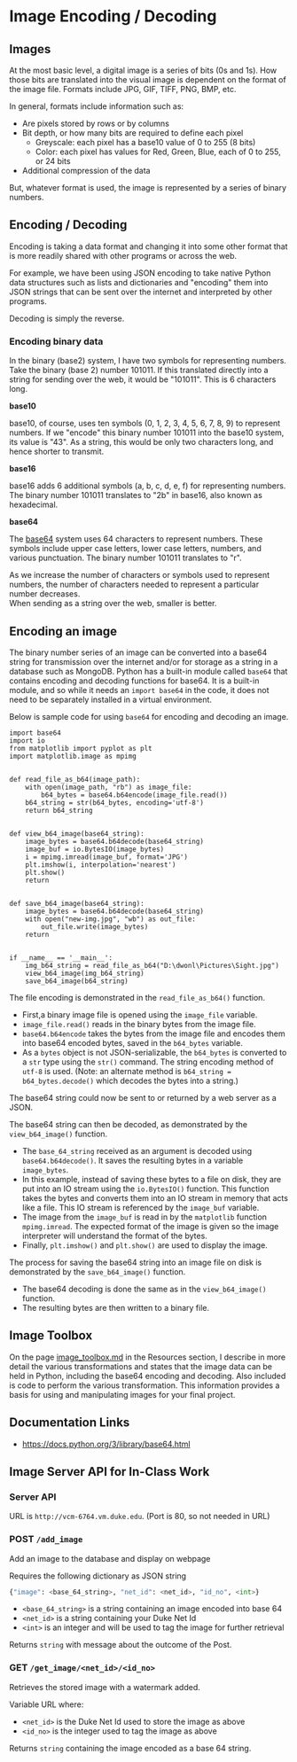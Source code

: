 # Image Encoding / Decoding

## Images
At the most basic level, a digital image is a series of bits (0s and 1s).
How those bits are translated into the visual image is dependent on the 
format of the image file.  Formats include JPG, GIF, TIFF, PNG, BMP, etc.

In general, formats include information such as:
  * Are pixels stored by rows or by columns
  * Bit depth, or how many bits are required to define each pixel
    + Greyscale:  each pixel has a base10 value of 0 to 255 (8 bits)
    + Color:  each pixel has values for Red, Green, Blue, each of 0 to 255, or
    24 bits
  * Additional compression of the data
  
But, whatever format is used, the image is represented by a series of binary 
numbers.

## Encoding / Decoding
Encoding is taking a data format and changing it into some other
format that is more readily shared with other programs or across the web.

For example, we have been using JSON encoding to take native Python data 
structures such as lists and dictionaries and "encoding" them into JSON strings 
that can be sent over the internet and interpreted by other programs.

Decoding is simply the reverse.

### Encoding binary data
In the binary (base2) system, I have two symbols for representing numbers.
Take the binary (base 2) number 101011.  If this translated directly into a
string for sending over the web, it would be "101011".  This is 6 characters
long.

__base10__

base10, of course, uses ten symbols (0, 1, 2, 3, 4, 5, 6, 7, 8, 9) to
represent numbers.  If we "encode" this binary number 101011 into the base10 
system, its value is "43".  As a string, this would be only two characters 
long, and hence shorter to transmit.

__base16__

base16 adds 6 additional symbols (a, b, c, d, e, f) for representing numbers.
The binary number 101011 translates to "2b" in base16, also known as 
hexadecimal.

__base64__
 
The [base64](https://en.wikipedia.org/wiki/Base64#Base64_table) system uses
64 characters to represent numbers.  These symbols include upper case letters,
lower case letters, numbers, and various punctuation.  The binary number 101011 
translates to "r".  

As we increase the number of characters or symbols used to represent numbers,
the number of characters needed to represent a particular number decreases.  
When sending as a string over the web, smaller is better.

## Encoding an image 
The binary number series of an image can be converted into a base64 string for
transmission over the internet and/or for storage as a string in a database 
such as MongoDB.  Python has a built-in module called `base64` that contains
encoding and decoding functions for base64.  It is a built-in
module, and so while it needs an `import base64` in the code, it does not need 
to be separately installed in a virtual environment.

Below is sample code for using `base64` for encoding and decoding an image.

```
import base64
import io
from matplotlib import pyplot as plt
import matplotlib.image as mpimg


def read_file_as_b64(image_path):
    with open(image_path, "rb") as image_file:
        b64_bytes = base64.b64encode(image_file.read())
    b64_string = str(b64_bytes, encoding='utf-8')
    return b64_string


def view_b64_image(base64_string):
    image_bytes = base64.b64decode(base64_string)
    image_buf = io.BytesIO(image_bytes)
    i = mpimg.imread(image_buf, format='JPG')
    plt.imshow(i, interpolation='nearest')
    plt.show()
    return
    
    
def save_b64_image(base64_string):
    image_bytes = base64.b64decode(base64_string)
    with open("new-img.jpg", "wb") as out_file:
        out_file.write(image_bytes)
    return


if __name__ == '__main__':
    img_b64_string = read_file_as_b64("D:\dwonl\Pictures\Sight.jpg")
    view_b64_image(img_b64_string)
    save_b64_image(b64_string)
```
The file encoding is demonstrated in the `read_file_as_b64()` function.  
  * First,a binary image file is opened using the `image_file` variable.
  * `image_file.read()` reads in the binary bytes from the image file.
  * `base64.b64encode` takes the bytes from the image file and encodes them
  into base64 encoded bytes, saved in the `b64_bytes` variable.
  * As a `bytes` object is not JSON-serializable, the `b64_bytes` is converted
  to a `str` type using the `str()` command.  The string encoding method of
  `utf-8` is used.  (Note: an alternate method is 
  `b64_string = b64_bytes.decode()` which decodes the bytes into a string.)
  
The base64 string could now be sent to or returned by a web server as a JSON.

The base64 string can then be decoded, as demonstrated by the `view_b64_image()`
function.
  * The `base_64_string` received as an argument is decoded using 
  `base64.b64decode()`.  It saves the resulting bytes in a variable 
  `image_bytes`.
  * In this example, instead of saving these bytes to a file on disk, they are
  put into an IO stream using the `io.BytesIO()` function.  This function takes
  the bytes and converts them into an IO stream in memory that acts like a 
  file.  This IO stream is referenced by the `image_buf` variable.
  * The image from the `image_buf` is read in by the `matplotlib` function
  `mpimg.imread`.  The expected format of the image is given so the image
  interpreter will understand the format of the bytes.
  * Finally, `plt.imshow()` and `plt.show()` are used to display the image.

The process for saving the base64 string into an image file on disk is
demonstrated by the `save_b64_image()` function.
  * The base64 decoding is done the same as in the `view_b64_image()` function.
  * The resulting bytes are then written to a binary file. 
  
## Image Toolbox
On the page [image_toolbox.md](../Resources/image_toolbox.md) in the Resources
section, I describe in more detail the various transformations and states that
the image data can be held in Python, including the base64 encoding and
decoding.  Also included is code to perform the various transformation.  This
information provides a basis for using and manipulating images for your final
project. 

## Documentation Links
* <https://docs.python.org/3/library/base64.html>

## Image Server API for In-Class Work
### Server API

URL is `http://vcm-6764.vm.duke.edu`.  (Port is 80, so not needed in URL)

### POST `/add_image`
Add an image to the database and display on webpage

Requires the following dictionary as JSON string
```python
{"image": <base_64_string>, "net_id": <net_id>, "id_no", <int>}
```
  + `<base_64_string>` is a string containing an image encoded into base 64
  + `<net_id>` is a string containing your Duke Net Id
  + `<int>` is an integer and will be used to tag the image for further retrieval

Returns `string` with message about the outcome of the Post.

### GET `/get_image/<net_id>/<id_no>`

Retrieves the stored image with a watermark added.

Variable URL where:
  + `<net_id>` is the Duke Net Id used to store the image as above
  + `<id_no>` is the integer used to tag the image as above

Returns `string` containing the image encoded as a base 64 string.
